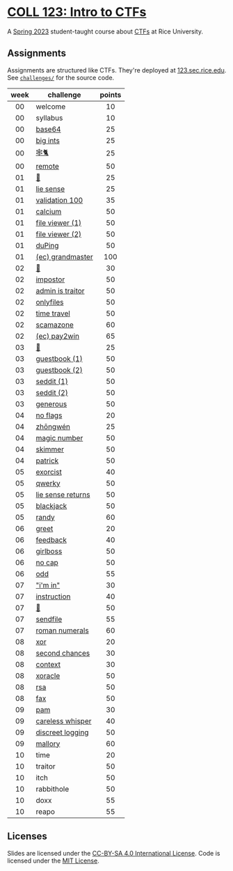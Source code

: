 # [COLL 123: Intro to CTFs](https://canvas.rice.edu/courses/55235)

A [Spring 2023](https://courses.rice.edu/courses/courses/!SWKSCAT.cat?p_action=COURSE&p_term=202320&p_crn=24405) student-taught course about [CTFs](https://sec.rice.edu/) at Rice University.

## Assignments

Assignments are structured like CTFs. They're deployed at [123.sec.rice.edu](https://123.sec.rice.edu). See [`challenges/`](./challenges) for the source code.

| week  | challenge                                                   | points |
| :---: | ----------------------------------------------------------- | :----: |
|  00   | welcome                                                     |   10   |
|  00   | syllabus                                                    |   10   |
|  00   | [base64](./challenges/01-intro/base64)                      |   25   |
|  00   | [big ints](./challenges/01-intro/big-ints)                  |   25   |
|  00   | [🕸️🐈](./challenges/01-intro/nc)                              |   25   |
|  00   | [remote](./challenges/01-intro/remote)                      |   50   |
|  01   | [🍪](./challenges/02-web/cookie)                             |   25   |
|  01   | [lie sense](./challenges/02-web/lie-sense)                  |   25   |
|  01   | [validation 100](./challenges/02-web/validation-100)        |   35   |
|  01   | [calcium](./challenges/02-web/calcium)                      |   50   |
|  01   | [file viewer (1)](./challenges/02-web/file-viewer-1)        |   50   |
|  01   | [file viewer (2)](./challenges/02-web/file-viewer-2)        |   50   |
|  01   | [duPing](./challenges/02-web/duping)                        |   50   |
|  01   | [(ec) grandmaster](./challenges/02-web/grandmaster)         |  100   |
|  02   | [🔎](./challenges/02-web/search)                             |   30   |
|  02   | [impostor](./challenges/02-web/impostor)                    |   50   |
|  02   | [admin is traitor](./challenges/02-web/admin-is-traitor)    |   50   |
|  02   | [onlyfiles](./challenges/02-web/onlyfiles)                  |   50   |
|  02   | [time travel](./challenges/02-web/time-travel)              |   50   |
|  02   | [scamazone](./challenges/02-web/scamazone)                  |   60   |
|  02   | [(ec) pay2win](./challenges/02-web/pay2win)                 |   65   |
|  03   | [📸](./challenges/02-web/screenshot)                         |   25   |
|  03   | [guestbook (1)](./challenges/02-web/guestbook-1)            |   50   |
|  03   | [guestbook (2)](./challenges/02-web/guestbook-2)            |   50   |
|  03   | [seddit (1)](./challenges/02-web/seddit-1)                  |   50   |
|  03   | [seddit (2)](./challenges/02-web/seddit-2)                  |   50   |
|  03   | [generous](./challenges/02-web/generous)                    |   50   |
|  04   | [no flags](./challenges/03-rev/no-flags)                    |   20   |
|  04   | [zhōngwén](./challenges/03-rev/zhongwen)                    |   25   |
|  04   | [magic number](./challenges/03-rev/magic-number)            |   50   |
|  04   | [skimmer](./challenges/03-rev/skimmer)                      |   50   |
|  04   | [patrick](./challenges/03-rev/patrick)                      |   50   |
|  05   | [exorcist](./challenges/03-rev/exorcist)                    |   40   |
|  05   | [qwerky](./challenges/03-rev/qwerky)                        |   50   |
|  05   | [lie sense returns](./challenges/03-rev/lie-sense-returns)  |   50   |
|  05   | [blackjack](./challenges/03-rev/blackjack)                  |   50   |
|  05   | [randy](./challenges/03-rev/randy)                          |   60   |
|  06   | [greet](./challenges/04-pwn/greet)                          |   20   |
|  06   | [feedback](./challenges/04-pwn/feedback)                    |   40   |
|  06   | [girlboss](./challenges/04-pwn/girlboss)                    |   50   |
|  06   | [no cap](./challenges/04-pwn/no-cap)                        |   50   |
|  06   | [odd](./challenges/04-pwn/odd)                              |   55   |
|  07   | ["i'm in"](./challenges/04-pwn/im-in)                       |   30   |
|  07   | [instruction](./challenges/04-pwn/instruction)              |   40   |
|  07   | [🛝](./challenges/04-pwn/slide)                              |   50   |
|  07   | [sendfile](./challenges/04-pwn/sendfile)                    |   55   |
|  07   | [roman numerals](./challenges/04-pwn/roman-numerals)        |   60   |
|  08   | [xor](./challenges/05-crypto/xor)                           |   20   |
|  08   | [second chances](./challenges/05-crypto/second-chances)     |   30   |
|  08   | [context](./challenges/05-crypto/context)                   |   30   |
|  08   | [xoracle](./challenges/05-crypto/xoracle)                   |   50   |
|  08   | [rsa](./challenges/05-crypto/pow)                           |   50   |
|  08   | [fax](./challenges/05-crypto/fax)                           |   50   |
|  09   | [pam](./challenges/05-crypto/pam)                           |   30   |
|  09   | [careless whisper](./challenges/05-crypto/careless-whisper) |   40   |
|  09   | [discreet logging](./challenges/05-crypto/dlog)             |   50   |
|  09   | [mallory](./challenges/05-crypto/mallory)                   |   60   |
|  10   | time                                                        |   20   |
|  10   | traitor                                                     |   50   |
|  10   | itch                                                        |   50   |
|  10   | rabbithole                                                  |   50   |
|  10   | doxx                                                        |   55   |
|  10   | reapo                                                       |   55   |

## Licenses

Slides are licensed under the [CC-BY-SA 4.0 International License](./LICENSE-CC-BY-SA). Code is licensed under the [MIT License](./LICENSE-MIT).
